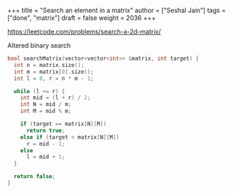 +++
title = "Search an element in a matrix"
author = ["Seshal Jain"]
tags = ["done", "matrix"]
draft = false
weight = 2036
+++

<https://leetcode.com/problems/search-a-2d-matrix/>

Altered binary search

```cpp
bool searchMatrix(vector<vector<int>> &matrix, int target) {
  int n = matrix.size();
  int m = matrix[0].size();
  int l = 0, r = n * m - 1;

  while (l <= r) {
    int mid = (l + r) / 2;
    int N = mid / m;
    int M = mid % m;

    if (target == matrix[N][M])
      return true;
    else if (target < matrix[N][M])
      r = mid - 1;
    else
      l = mid + 1;
  }

  return false;
}
```
